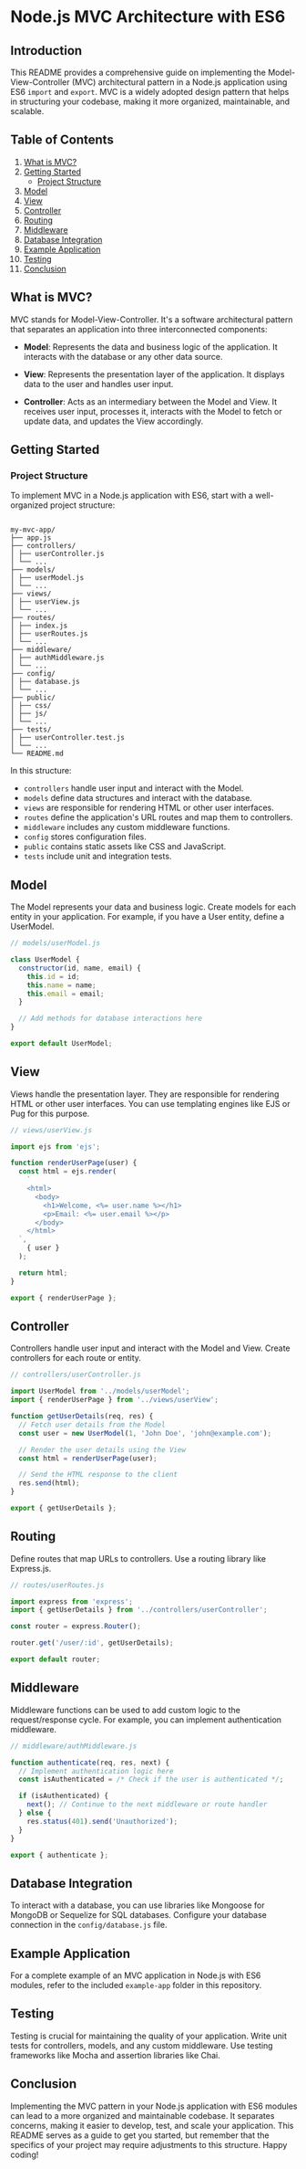 # Node.js MVC Architecture with ES6

## Introduction

This README provides a comprehensive guide on implementing the Model-View-Controller (MVC)
architectural pattern in a Node.js application using ES6 `import` and `export`. MVC is
a widely adopted design pattern that helps in structuring your codebase, making it more
organized, maintainable, and scalable.

## Table of Contents

1. [What is MVC?](#what-is-mvc)
2. [Getting Started](#getting-started)
   - [Project Structure](#project-structure)
3. [Model](#model)
4. [View](#view)
5. [Controller](#controller)
6. [Routing](#routing)
7. [Middleware](#middleware)
8. [Database Integration](#database-integration)
9. [Example Application](#example-application)
10. [Testing](#testing)
11. [Conclusion](#conclusion)

## What is MVC?

MVC stands for Model-View-Controller. It's a software architectural pattern that separates
an application into three interconnected components:

- **Model**: Represents the data and business logic of the application. It interacts with
  the database or any other data source.

- **View**: Represents the presentation layer of the application. It displays data to the
  user and handles user input.

- **Controller**: Acts as an intermediary between the Model and View. It receives
  user input, processes it, interacts with the Model to fetch or update data, and
  updates the View accordingly.

## Getting Started

### Project Structure

To implement MVC in a Node.js application with ES6, start with a well-organized project structure:

```

my-mvc-app/
├── app.js
├── controllers/
│ ├── userController.js
│ └── ...
├── models/
│ ├── userModel.js
│ └── ...
├── views/
│ ├── userView.js
│ └── ...
├── routes/
│ ├── index.js
│ ├── userRoutes.js
│ └── ...
├── middleware/
│ ├── authMiddleware.js
│ └── ...
├── config/
│ ├── database.js
│ └── ...
├── public/
│ ├── css/
│ ├── js/
│ └── ...
├── tests/
│ ├── userController.test.js
│ └── ...
└── README.md

```

In this structure:

- `controllers` handle user input and interact with the Model.
- `models` define data structures and interact with the database.
- `views` are responsible for rendering HTML or other user interfaces.
- `routes` define the application's URL routes and map them to controllers.
- `middleware` includes any custom middleware functions.
- `config` stores configuration files.
- `public` contains static assets like CSS and JavaScript.
- `tests` include unit and integration tests.

## Model

The Model represents your data and business logic. Create models for each entity in your application.
For example, if you have a User entity, define a UserModel.

```javascript
// models/userModel.js

class UserModel {
  constructor(id, name, email) {
    this.id = id;
    this.name = name;
    this.email = email;
  }

  // Add methods for database interactions here
}

export default UserModel;
```

## View

Views handle the presentation layer. They are responsible for rendering HTML or other user interfaces.
You can use templating engines like EJS or Pug for this purpose.

```javascript
// views/userView.js

import ejs from 'ejs';

function renderUserPage(user) {
  const html = ejs.render(
    `
    <html>
      <body>
        <h1>Welcome, <%= user.name %></h1>
        <p>Email: <%= user.email %></p>
      </body>
    </html>
  `,
    { user }
  );

  return html;
}

export { renderUserPage };
```

## Controller

Controllers handle user input and interact with the Model and View. Create controllers for each route or entity.

```javascript
// controllers/userController.js

import UserModel from '../models/userModel';
import { renderUserPage } from '../views/userView';

function getUserDetails(req, res) {
  // Fetch user details from the Model
  const user = new UserModel(1, 'John Doe', 'john@example.com');

  // Render the user details using the View
  const html = renderUserPage(user);

  // Send the HTML response to the client
  res.send(html);
}

export { getUserDetails };
```

## Routing

Define routes that map URLs to controllers. Use a routing library like Express.js.

```javascript
// routes/userRoutes.js

import express from 'express';
import { getUserDetails } from '../controllers/userController';

const router = express.Router();

router.get('/user/:id', getUserDetails);

export default router;
```

## Middleware

Middleware functions can be used to add custom logic to the request/response cycle. For example, you can implement authentication middleware.

```javascript
// middleware/authMiddleware.js

function authenticate(req, res, next) {
  // Implement authentication logic here
  const isAuthenticated = /* Check if the user is authenticated */;

  if (isAuthenticated) {
    next(); // Continue to the next middleware or route handler
  } else {
    res.status(401).send('Unauthorized');
  }
}

export { authenticate };
```

## Database Integration

To interact with a database, you can use libraries like Mongoose for MongoDB or Sequelize
for SQL databases. Configure your database connection in the `config/database.js` file.

## Example Application

For a complete example of an MVC application in Node.js with ES6 modules, refer to the included
`example-app` folder in this repository.

## Testing

Testing is crucial for maintaining the quality of your application. Write unit tests for controllers,
models, and any custom middleware. Use testing frameworks like Mocha and assertion libraries like Chai.

## Conclusion

Implementing the MVC pattern in your Node.js application with ES6 modules can lead to a more
organized and maintainable codebase. It separates concerns, making it easier to develop, test,
and scale your application. This README serves as a guide to get you started, but remember that
the specifics of your project may require adjustments to this structure. Happy coding!
